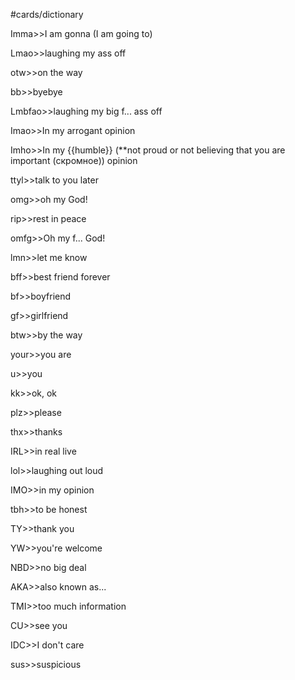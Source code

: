 #cards/dictionary 

Imma>>I am gonna (I am going to)

Lmao>>laughing my ass off <!--SR:!2024-01-08,14,290-->

otw>>on the way <!--SR:!2024-01-09,4,289-->

bb>>byebye

Lmbfao>>laughing my big f... ass off

Imao>>In my arrogant opinion

Imho>>In my {{humble}} (**not proud or not believing that you are important (скромное)) opinion <!--SR:!2024-01-10,16,294-->

ttyl>>talk to you later

omg>>oh my God!

rip>>rest in peace

omfg>>Oh my f... God!

lmn>>let me know

bff>>best friend forever

bf>>boyfriend <!--SR:!2024-01-08,4,287-->

gf>>girlfriend <!--SR:!2024-01-07,4,284-->

btw>>by the way

your>>you are

u>>you

kk>>ok, ok <!--SR:!2024-01-10,9,282-->

plz>>please <!--SR:!2024-01-16,11,284-->

thx>>thanks <!--SR:!2024-01-11,10,282-->

IRL>>in real live

lol>>laughing out loud

IMO>>in my opinion

tbh>>to be honest

TY>>thank you

YW>>you're welcome <!--SR:!2024-02-03,29,274-->

NBD>>no big deal <!--SR:!2024-02-05,33,290-->

AKA>>also known as...

TMI>>too much information

CU>>see you

IDC>>I don't care

sus>>suspicious